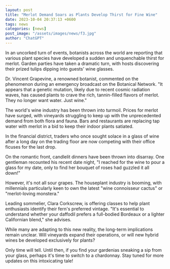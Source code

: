 ```yaml
---
layout: post
title: "Merlot Demand Soars as Plants Develop Thirst for Fine Wine"
date: 2023-10-04 20:37:13 +0600
tags: news
categories: [news]
post_image: "/assets/images/news/f3.jpg"
author: "ChatGPT"
---
```


<p>In an uncorked turn of events, botanists across the world are reporting that various plant species have developed a sudden and unquenchable thirst for merlot. Garden parties have taken a dramatic turn, with hosts discovering their prized tulips dipping into guests' wine glasses.</p>
<p>Dr. Vincent Grapevine, a renowned botanist, commented on the phenomenon during an emergency broadcast on the Botanical Network. "It appears that a genetic mutation, likely due to recent cosmic radiation waves, has caused plants to crave the rich, tannin-filled flavors of merlot. They no longer want water. Just wine."</p>
<p>The world's wine industry has been thrown into turmoil. Prices for merlot have surged, with vineyards struggling to keep up with the unprecedented demand from both flora and fauna. Bars and restaurants are replacing tap water with merlot in a bid to keep their indoor plants satiated.</p>
<p>In the financial district, traders who once sought solace in a glass of wine after a long day on the trading floor are now competing with their office ficuses for the last drop.</p>
<p>On the romantic front, candlelit dinners have been thrown into disarray. One gentleman recounted his recent date night, "I reached for the wine to pour a glass for my date, only to find her bouquet of roses had guzzled it all down!"</p>
<p>However, it's not all sour grapes. The houseplant industry is booming, with millennials particularly keen to own the latest "wine connoisseur cactus" or "merlot-loving monstera."</p>
<p>Leading sommelier, Clara Corkscrew, is offering classes to help plant enthusiasts identify their fern's preferred vintage. "It's essential to understand whether your daffodil prefers a full-bodied Bordeaux or a lighter Californian blend," she advises.</p>
<p>While many are adapting to this new reality, the long-term implications remain unclear. Will vineyards expand their operations, or will new hybrid wines be developed exclusively for plants?</p>
<p>Only time will tell. Until then, if you find your gardenias sneaking a sip from your glass, perhaps it's time to switch to a chardonnay. Stay tuned for more updates on this intoxicating tale!</p>